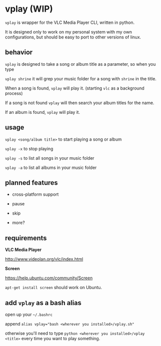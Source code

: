 # vplay (WIP)


`vplay` is wrapper for the VLC Media Player CLI, written in python.


It is designed only to work on my personal system with my own configurations, but should be easy to port to other versions of linux.


## behavior


`vplay` is designed to take a song or album title as a parameter, so when you type


`vplay shrine` it will grep your music folder for a song with `shrine` in the title.


When a song is found, `vplay` will play it. (starting `vlc` as a background process)


If a song is not found `vplay` will then search your album titles for the name.


If an album is found, `vplay` will play it.


## usage


`vplay <song/album title>` to start playing a song or album


`vplay -x` to stop playing


`vplay -s` to list all songs in your music folder


`vplay -a` to list all albums in your music folder


## planned features

* cross-platform support

* pause

* skip

* more?

## requirements

**VLC Media Player**


http://www.videolan.org/vlc/index.html


**Screen**


https://help.ubuntu.com/community/Screen


`apt-get install screen` should work on Ubuntu.


## add `vplay` as a bash alias


open up your `~/.bashrc`


append `alias vplay="bash <wherever you installed>/vplay.sh"`


otherwise you'll need to type `python <wherever you installed>/vplay <title>` every time you want to play something.
